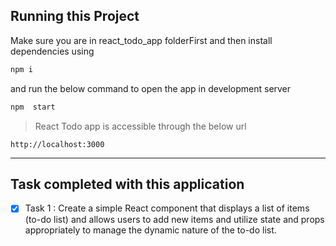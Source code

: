 ## Running this Project

  
 Make sure you are in react_todo_app folderFirst and then install dependencies using

```bash
npm i
```

and run the below command to open the app in development server
```bash
npm  start
```

>React Todo app is accessible through the below url
```
http://localhost:3000
```

---

##  Task completed with this application 

 - [x] Task 1 : Create a simple React component that displays a list of items (to-do list) and allows users to add new items and utilize state and props appropriately to manage the dynamic nature of the to-do list.
 






